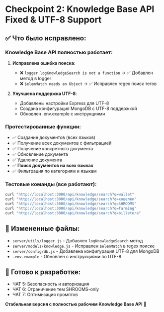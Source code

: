 # Checkpoint 2: Knowledge Base API Fixed & UTF-8 Support

## ✅ Что было исправлено:

### Knowledge Base API полностью работает:
1. **Исправлена ошибка поиска**:
   - ❌ `logger.logKnowledgeSearch is not a function` → ✅ Добавлен метод в logger
   - ❌ `$elemMatch needs an Object` → ✅ Исправлен regex поиск тегов

2. **Улучшена поддержка UTF-8**:
   - Добавлены настройки Express для UTF-8
   - Создана конфигурация MongoDB с UTF-8 поддержкой
   - Обновлен .env.example с инструкциями

### Протестированные функции:
- ✅ Создание документов (всех языков)
- ✅ Получение всех документов с фильтрацией
- ✅ Получение конкретного документа
- ✅ Обновление документа
- ✅ Удаление документа  
- ✅ **Поиск документов на всех языках**
- ✅ Фильтрация по категориям и языкам

### Тестовые команды (все работают):
```bash
curl "http://localhost:3000/api/knowledge/search?q=wallet"
curl "http://localhost:3000/api/knowledge/search?q=кошелек"
curl "http://localhost:3000/api/knowledge/search?q=SHROOMS"
curl "http://localhost:3000/api/knowledge/search?q=farming"
curl "http://localhost:3000/api/knowledge/search?q=billetera"
```

## 📁 Измененные файлы:
- `server/utils/logger.js` - Добавлен `logKnowledgeSearch` метод
- `server/models/knowledge.js` - Исправлен `$elemMatch` в regex поиске
- `server/config/db.js` - Добавлена конфигурация UTF-8 для MongoDB
- `.env.example` - Обновлен с инструкциями по UTF-8

## 🚀 Готово к разработке:
- ЧАТ 5: Безопасность и авторизация
- ЧАТ 6: Ограничение тем SHROOMS-only
- ЧАТ 7: Оптимизация промптов

**Стабильная версия с полностью рабочим Knowledge Base API** 🎯